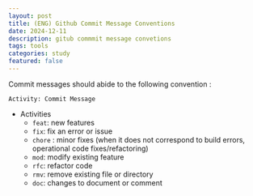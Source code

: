 ```yaml
---
layout: post
title: (ENG) Github Commit Message Conventions
date: 2024-12-11
description: gitub commmit message convetions
tags: tools
categories: study
featured: false
---
```


Commit messages should abide to the following convention : 
```
Activity: Commit Message    
```
- Activities
    - `feat`: new features
    - `fix`: fix an error or issue
    - `chore` : minor fixes (when it does not correspond to build errors, operational code fixes/refactoring)
    - `mod`: modify existing feature
    - `rfc`: refactor code
    - `rmv`: remove existing file or directory
    - `doc`: changes to document or comment


